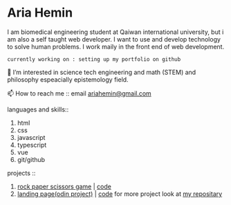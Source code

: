 <h1>Aria Hemin</h1>
I am biomedical engineering student at Qaiwan international university, but i am also a self taught web developer. I want to use and develop technology to solve human problems. I work maily in the front end of web development.

```currently working on : setting up my portfolio on github```

👀 I’m interested in 
science tech engineering and math (STEM) 
and philosophy espeacially epistemology field.

📫 How to reach me :: email ariahemin@gmail.com

languages and skills::
1. html 
2. css
3. javascript
4. typescript
5. vue
6. git/github


projects ::
1. [rock paper scissors game](https://ariahemin.github.io/rock-paper-scissors-game/) | [code](https://github.com/AriaHemin/rock-paper-scissors-game)
2. [landing page(odin project)](https://ariahemin.github.io/landing-page-1-op/) | [code](https://github.com/AriaHemin/landing-page-1-op)
for more project look at [my repositary](https://github.com/AriaHemin?tab=repositories)

